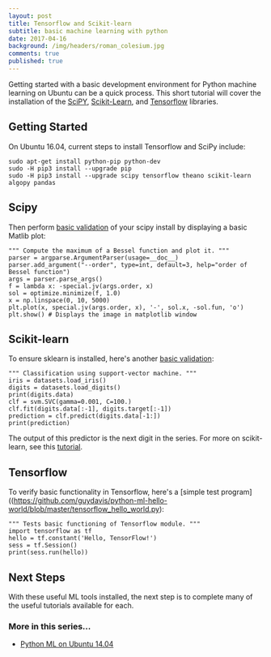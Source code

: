 ```yaml
---
layout: post
title: Tensorflow and Scikit-learn
subtitle: basic machine learning with python
date: 2017-04-16
background: /img/headers/roman_colesium.jpg
comments: true
published: true
---
```


Getting started with a basic development environment for Python machine learning on Ubuntu can be a quick process.  This short tutorial will cover the installation of the [SciPY](https://www.scipy.org/getting-started.html), [Scikit-Learn](http://scikit-learn.org/stable/index.html), and [Tensorflow](https://www.tensorflow.org/get_started/get_started) libraries.

## Getting Started
On Ubuntu 16.04, current steps to install Tensorflow and SciPy include:

    sudo apt-get install python-pip python-dev
    sudo -H pip3 install --upgrade pip
    sudo -H pip3 install --upgrade scipy tensorflow theano scikit-learn algopy pandas

## Scipy
Then perform [basic validation](https://github.com/guydavis/python-ml-hello-world/blob/master/scipy_hello_world.py) of your scipy install by displaying a basic Matlib plot:

    """ Compute the maximum of a Bessel function and plot it. """
    parser = argparse.ArgumentParser(usage=__doc__)
    parser.add_argument("--order", type=int, default=3, help="order of Bessel function")
    args = parser.parse_args()
    f = lambda x: -special.jv(args.order, x)
    sol = optimize.minimize(f, 1.0)
    x = np.linspace(0, 10, 5000)
    plt.plot(x, special.jv(args.order, x), '-', sol.x, -sol.fun, 'o')
    plt.show() # Displays the image in matplotlib window

## Scikit-learn
To ensure sklearn is installed, here's another [basic validation](https://github.com/guydavis/python-ml-hello-world/blob/master/sklearn_hello_world.py):

    """ Classification using support-vector machine. """
    iris = datasets.load_iris()
    digits = datasets.load_digits()
    print(digits.data)
    clf = svm.SVC(gamma=0.001, C=100.)
    clf.fit(digits.data[:-1], digits.target[:-1])
    prediction = clf.predict(digits.data[-1:])
    print(prediction)

The output of this predictor is the next digit in the series.  For more on scikit-learn, see this [tutorial](http://scikit-learn.org/stable/tutorial/basic/tutorial.html).

## Tensorflow
To verify basic functionality in Tensorflow, here's a [simple test program]((https://github.com/guydavis/python-ml-hello-world/blob/master/tensorflow_hello_world.py):

    """ Tests basic functioning of Tensorflow module. """
    import tensorflow as tf
    hello = tf.constant('Hello, TensorFlow!')
    sess = tf.Session()
    print(sess.run(hello))

## Next Steps
With these useful ML tools installed, the next step is to complete many of the useful tutorials available for each.
 
### More in this series...
* [Python ML on Ubuntu 14.04](/2016/03/23/python_for_ml/)